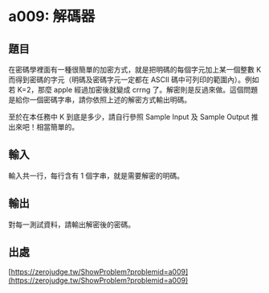 # a009: 解碼器

## 題目

在密碼學裡面有一種很簡單的加密方式，就是把明碼的每個字元加上某一個整數 K 而得到密碼的字元（明碼及密碼字元一定都在 ASCII 碼中可列印的範圍內）。例如若 K=2，那麼 apple 經過加密後就變成 crrng 了。解密則是反過來做。這個問題是給你一個密碼字串，請你依照上述的解密方式輸出明碼。

至於在本任務中 K 到底是多少，請自行參照 Sample Input 及 Sample Output 推出來吧！相當簡單的。

## 輸入

輸入共一行，每行含有 1 個字串，就是需要解密的明碼。

## 輸出

對每一測試資料，請輸出解密後的密碼。

## 出處

[https://zerojudge.tw/ShowProblem?problemid=a009](https://zerojudge.tw/ShowProblem?problemid=a009)
